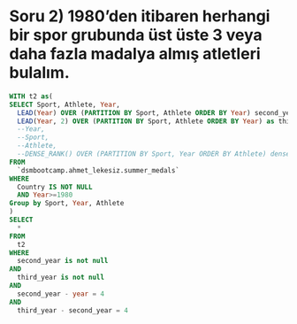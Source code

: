 # Soru 2) 1980’den itibaren herhangi bir spor grubunda üst üste 3 veya daha fazla madalya almış atletleri bulalım.

```SQL
WITH t2 as(
SELECT Sport, Athlete, Year,
  LEAD(Year) OVER (PARTITION BY Sport, Athlete ORDER BY Year) second_year,
  LEAD(Year, 2) OVER (PARTITION BY Sport, Athlete ORDER BY Year) as third_year
  --Year,
  --Sport,
  --Athlete,
  --DENSE_RANK() OVER (PARTITION BY Sport, Year ORDER BY Athlete) dense_rank
FROM
  `dsmbootcamp.ahmet_lekesiz.summer_medals`
WHERE
  Country IS NOT NULL
  AND Year>=1980
Group by Sport, Year, Athlete
)
SELECT 
  *
FROM 
  t2
WHERE 
  second_year is not null
AND
  third_year is not null
AND
  second_year - year = 4
AND
  third_year - second_year = 4
```
